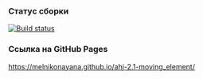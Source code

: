 ### Статус сборки

[![Build status](https://ci.appveyor.com/api/projects/status/cqrbdety706ttmqk?svg=true)](https://ci.appveyor.com/project/melnikonayana/ahj-2-1-moving-element)

### Ссылка на GitHub Pages

https://melnikonayana.github.io/ahj-2.1-moving_element/